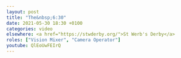 ```yaml
---
layout: post
title: "The&nbsp;6:30"
date: 2021-05-30 18:30 +0100
categories: video
elsewhere: <a href="https://stwderby.org/">St Werb's Derby</a>
roles: ["Vision Mixer", "Camera Operator"]
youtube: QlEoUwFEIrQ
---
```

